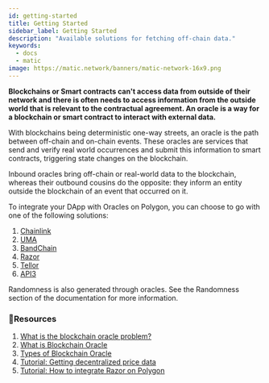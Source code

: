 ```yaml
---
id: getting-started
title: Getting Started
sidebar_label: Getting Started
description: "Available solutions for fetching off-chain data."
keywords:
  - docs
  - matic
image: https://matic.network/banners/matic-network-16x9.png 
---
```


**Blockchains or Smart contracts can't access data from outside of their network and there is often needs to access information from the outside world that is relevant to the contractual agreement. An oracle is a way for a blockchain or smart contract to interact with external data.**

With blockchains being deterministic one-way streets, an oracle is the path between off-chain and on-chain events. These oracles are services that send and verify real world occurrences and submit this information to smart contracts, triggering state changes on the blockchain.

Inbound oracles bring off-chain or real-world data to the blockchain, whereas their outbound cousins do the opposite: they inform an entity outside the blockchain of an event that occurred on it.

To integrate your DApp with Oracles on Polygon, you can choose to go with one of the following solutions:

 1. [Chainlink](chainlink)
 2. [UMA](optimisticoracle.md)
 3. [BandChain](bandchain)
 4. [Razor](razor)
 5. [Tellor](tellor.md)
 6. [API3](api3.md)

Randomness is also generated through oracles. See the Randomness section of the documentation for more information. 


### **:scroll:Resources**

1. [What is the blockchain oracle problem?](https://blog.chain.link/what-is-the-blockchain-oracle-problem/)
1. [What is Blockchain Oracle](https://cryptobriefing.com/what-is-blockchain-oracle/)
2. [Types of Blockchain Oracle](https://blockchainhub.net/blockchain-oracles/)
3. [Tutorial: Getting decentralized price data](https://docs.chain.link/docs/get-the-latest-price)
4. [Tutorial: How to integrate Razor on Polygon](https://docs.razor.network/tutorial/matic/)
